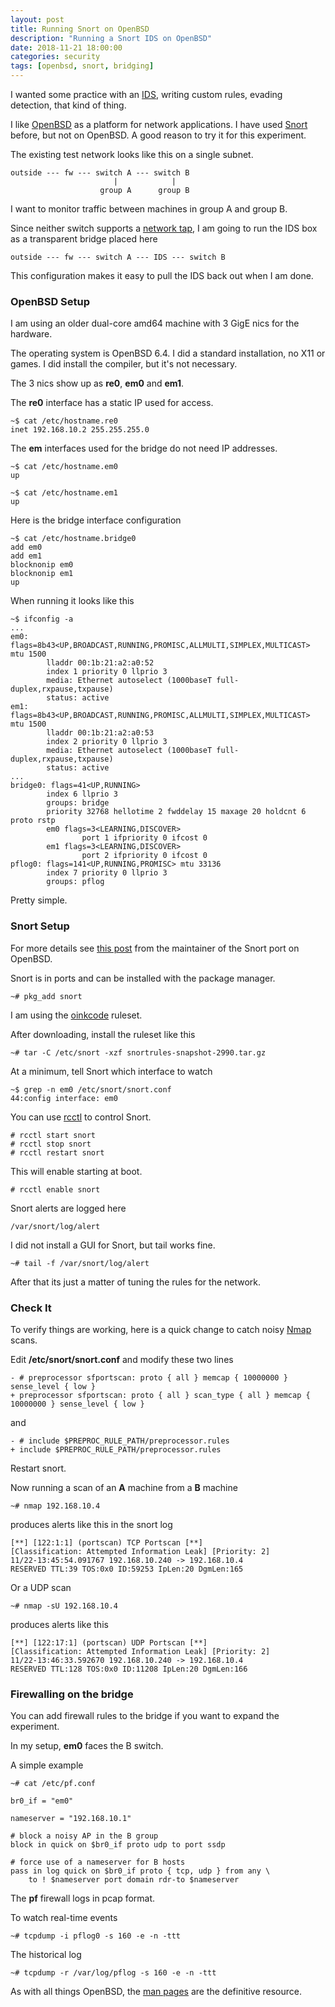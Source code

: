 ```yaml
---
layout: post
title: Running Snort on OpenBSD
description: "Running a Snort IDS on OpenBSD"
date: 2018-11-21 18:00:00
categories: security
tags: [openbsd, snort, bridging]
---
```


I wanted some practice with an [IDS][ids], writing custom rules, evading detection, that kind of thing.

I like [OpenBSD][openbsd] as a platform for network applications. I have used [Snort][snort] before, but not on OpenBSD. A good reason to try it for this experiment.

The existing test network looks like this on a single subnet.

    outside --- fw --- switch A --- switch B
                           |            |
                        group A      group B

I want to monitor traffic between machines in group A and group B.

Since neither switch supports a [network tap][network-tap], I am going to run the IDS box as a transparent bridge placed here

    outside --- fw --- switch A --- IDS --- switch B

This configuration makes it easy to pull the IDS back out when I am done.

### OpenBSD Setup

I am using an older dual-core amd64 machine with 3 GigE nics for the hardware.

The operating system is OpenBSD 6.4. I did a standard installation, no X11 or games. I did install the compiler, but it's not necessary.

The 3 nics show up as **re0**, **em0** and **em1**.

The **re0** interface has a static IP used for access.

    ~$ cat /etc/hostname.re0
    inet 192.168.10.2 255.255.255.0

The **em** interfaces used for the bridge do not need IP addresses.

    ~$ cat /etc/hostname.em0
    up

    ~$ cat /etc/hostname.em1
    up

Here is the bridge interface configuration

    ~$ cat /etc/hostname.bridge0
    add em0
    add em1
    blocknonip em0
    blocknonip em1
    up

When running it looks like this

    ~$ ifconfig -a
    ...
    em0: flags=8b43<UP,BROADCAST,RUNNING,PROMISC,ALLMULTI,SIMPLEX,MULTICAST> mtu 1500
            lladdr 00:1b:21:a2:a0:52
            index 1 priority 0 llprio 3
            media: Ethernet autoselect (1000baseT full-duplex,rxpause,txpause)
            status: active
    em1: flags=8b43<UP,BROADCAST,RUNNING,PROMISC,ALLMULTI,SIMPLEX,MULTICAST> mtu 1500
            lladdr 00:1b:21:a2:a0:53
            index 2 priority 0 llprio 3
            media: Ethernet autoselect (1000baseT full-duplex,rxpause,txpause)
            status: active
    ...
    bridge0: flags=41<UP,RUNNING>
            index 6 llprio 3
            groups: bridge
            priority 32768 hellotime 2 fwddelay 15 maxage 20 holdcnt 6 proto rstp
            em0 flags=3<LEARNING,DISCOVER>
                    port 1 ifpriority 0 ifcost 0
            em1 flags=3<LEARNING,DISCOVER>
                    port 2 ifpriority 0 ifcost 0
    pflog0: flags=141<UP,RUNNING,PROMISC> mtu 33136
            index 7 priority 0 llprio 3
            groups: pflog

Pretty simple.

### Snort Setup

For more details see [this post][lteo_net_post] from the maintainer of the Snort port on OpenBSD.

Snort is in ports and can be installed with the package manager.

    ~# pkg_add snort

I am using the [oinkcode][oinkcode] ruleset.

After downloading, install the ruleset like this

    ~# tar -C /etc/snort -xzf snortrules-snapshot-2990.tar.gz


At a minimum, tell Snort which interface to watch

    ~$ grep -n em0 /etc/snort/snort.conf
    44:config interface: em0

You can use [rcctl][rcctl] to control Snort.

    # rcctl start snort
    # rcctl stop snort
    # rcctl restart snort

This will enable starting at boot.

    # rcctl enable snort

Snort alerts are logged here

    /var/snort/log/alert

I did not install a GUI for Snort, but tail works fine.

    ~# tail -f /var/snort/log/alert

After that its just a matter of tuning the rules for the network.

### Check It

To verify things are working, here is a quick change to catch noisy [Nmap][nmap] scans.

Edit **/etc/snort/snort.conf** and modify these two lines

    - # preprocessor sfportscan: proto { all } memcap { 10000000 } sense_level { low }
    + preprocessor sfportscan: proto { all } scan_type { all } memcap { 10000000 } sense_level { low }

and

    - # include $PREPROC_RULE_PATH/preprocessor.rules
    + include $PREPROC_RULE_PATH/preprocessor.rules

Restart snort.

Now running a scan of an **A** machine from a **B** machine

    ~# nmap 192.168.10.4

produces alerts like this in the snort log

    [**] [122:1:1] (portscan) TCP Portscan [**]
    [Classification: Attempted Information Leak] [Priority: 2]
    11/22-13:45:54.091767 192.168.10.240 -> 192.168.10.4
    RESERVED TTL:39 TOS:0x0 ID:59253 IpLen:20 DgmLen:165

Or a UDP scan

    ~# nmap -sU 192.168.10.4

produces alerts like this

    [**] [122:17:1] (portscan) UDP Portscan [**]
    [Classification: Attempted Information Leak] [Priority: 2]
    11/22-13:46:33.592670 192.168.10.240 -> 192.168.10.4
    RESERVED TTL:128 TOS:0x0 ID:11208 IpLen:20 DgmLen:166

### Firewalling on the bridge

You can add firewall rules to the bridge if you want to expand the experiment.

In my setup, **em0** faces the B switch.

A simple example

    ~# cat /etc/pf.conf

    br0_if = "em0"

    nameserver = "192.168.10.1"

    # block a noisy AP in the B group
    block in quick on $br0_if proto udp to port ssdp

    # force use of a nameserver for B hosts
    pass in log quick on $br0_if proto { tcp, udp } from any \
        to ! $nameserver port domain rdr-to $nameserver

The **pf** firewall logs in pcap format.

To watch real-time events

    ~# tcpdump -i pflog0 -s 160 -e -n -ttt

The historical log

    ~# tcpdump -r /var/log/pflog -s 160 -e -n -ttt


As with all things OpenBSD, the [man pages][openbsd-man] are the definitive resource.


[ids]: https://en.wikipedia.org/wiki/Intrusion_detection_system
[openbsd]: https://www.openbsd.org
[snort]: https://snort.org
[lteo_net_post]: http://lteo.net/blog/2016/10/26/testing-your-snort-rules-redux/
[oinkcode]: https://www.snort.org/users/sign_in
[rcctl]: https://man.openbsd.org/rcctl
[network-tap]: https://en.wikipedia.org/wiki/Network_tap
[nmap]: https://nmap.org/
[openbsd-man]: https://man.openbsd.org/
